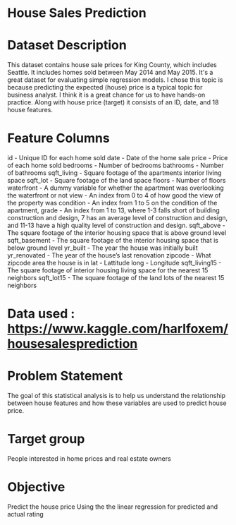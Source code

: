 # House Sales Prediction

# Dataset Description

This dataset contains house sale prices for King County, which includes Seattle. It includes homes sold between May 2014 and May 2015.
It's a great dataset for evaluating simple regression models.
I chose this topic is because predicting the expected (house) price is a typical topic for business analyst. I think it is a great chance for us to have hands-on practice.
Along with house price (target) it consists of an ID, date, and 18 house features.

# Feature Columns

id - Unique ID for each home sold
date - Date of the home sale
price - Price of each home sold
bedrooms - Number of bedrooms
bathrooms - Number of bathrooms
sqft_living - Square footage of the apartments interior living space
sqft_lot - Square footage of the land space
floors - Number of floors
waterfront - A dummy variable for whether the apartment was overlooking the waterfront or not
view - An index from 0 to 4 of how good the view of the property was
condition - An index from 1 to 5 on the condition of the apartment,
grade - An index from 1 to 13, where 1-3 falls short of building construction and design, 7 has an average level of
construction and design, and 11-13 have a high quality level of construction and design.
sqft_above - The square footage of the interior housing space that is above ground level
sqft_basement - The square footage of the interior housing space that is below ground level
yr_built - The year the house was initially built
yr_renovated - The year of the house’s last renovation
zipcode - What zipcode area the house is in
lat - Lattitude
long - Longitude
sqft_living15 - The square footage of interior housing living space for the nearest 15 neighbors
sqft_lot15 - The square footage of the land lots of the nearest 15 neighbors

# Data used : https://www.kaggle.com/harlfoxem/housesalesprediction

# Problem Statement

The goal of this statistical analysis is to help us understand the relationship between house features and how these variables are used to predict house price.

# Target group

People interested in home prices and real estate owners

# Objective
Predict the house price
Using the the linear regression for predicted and actual rating
